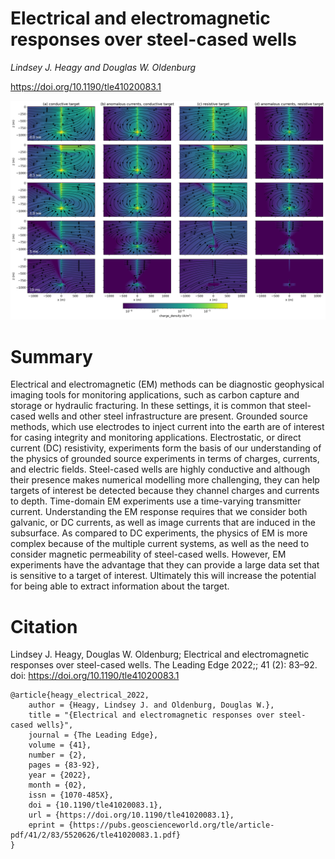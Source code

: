 # Electrical and electromagnetic responses over steel-cased wells 

_Lindsey J. Heagy and Douglas W. Oldenburg_

https://doi.org/10.1190/tle41020083.1

![current-cross-section-target](./paper/thumbnail.png)

# Summary

Electrical and electromagnetic (EM) methods can be diagnostic geophysical imaging tools for monitoring applications, such as carbon capture and storage or hydraulic fracturing. In these settings, it is common that steel-cased wells and other steel infrastructure are present. Grounded source methods, which use electrodes to inject current into the earth are of interest for casing integrity and monitoring applications. Electrostatic, or direct current (DC) resistivity, experiments form the basis of our understanding of the physics of grounded source experiments in terms of charges, currents, and electric fields. Steel-cased wells are highly conductive and although their presence makes numerical modelling more challenging, they can help targets of interest be detected because they channel charges and currents to depth. Time-domain EM experiments use a time-varying transmitter current. Understanding the EM response requires that we consider both galvanic, or DC currents, as well as image currents that are induced in the subsurface. As compared to DC experiments, the physics of EM is more complex because of the multiple current systems, as well as the need to consider magnetic permeability of steel-cased wells. However, EM experiments have the advantage that they can provide a large data set that is sensitive to a target of interest. Ultimately this will increase the potential for being able to extract information about the target. 

# Citation

Lindsey J. Heagy, Douglas W. Oldenburg; Electrical and electromagnetic responses over steel-cased wells. The Leading Edge 2022;; 41 (2): 83–92. doi: https://doi.org/10.1190/tle41020083.1

```
@article{heagy_electrical_2022,
    author = {Heagy, Lindsey J. and Oldenburg, Douglas W.},
    title = "{Electrical and electromagnetic responses over steel-cased wells}",
    journal = {The Leading Edge},
    volume = {41},
    number = {2},
    pages = {83-92},
    year = {2022},
    month = {02},
    issn = {1070-485X},
    doi = {10.1190/tle41020083.1},
    url = {https://doi.org/10.1190/tle41020083.1},
    eprint = {https://pubs.geoscienceworld.org/tle/article-pdf/41/2/83/5520626/tle41020083.1.pdf}
}

```
